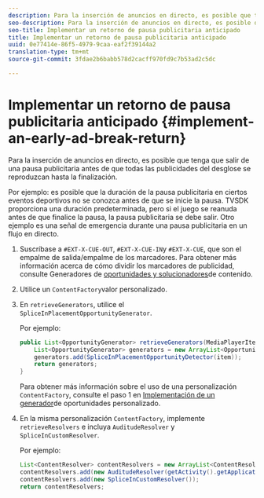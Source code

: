 ```yaml
---
description: Para la inserción de anuncios en directo, es posible que tenga que salir de una pausa publicitaria antes de que todas las publicidades del desglose se reproduzcan hasta la finalización.
seo-description: Para la inserción de anuncios en directo, es posible que tenga que salir de una pausa publicitaria antes de que todas las publicidades del desglose se reproduzcan hasta la finalización.
seo-title: Implementar un retorno de pausa publicitaria anticipado
title: Implementar un retorno de pausa publicitaria anticipado
uuid: 0e77414e-86f5-4979-9caa-eaf2f39144a2
translation-type: tm+mt
source-git-commit: 3fdae2b6babb578d2cacff970fd9c7b53ad2c5dc

---
```



# Implementar un retorno de pausa publicitaria anticipado {#implement-an-early-ad-break-return}

Para la inserción de anuncios en directo, es posible que tenga que salir de una pausa publicitaria antes de que todas las publicidades del desglose se reproduzcan hasta la finalización.

Por ejemplo: es posible que la duración de la pausa publicitaria en ciertos eventos deportivos no se conozca antes de que se inicie la pausa. TVSDK proporciona una duración predeterminada, pero si el juego se reanuda antes de que finalice la pausa, la pausa publicitaria se debe salir. Otro ejemplo es una señal de emergencia durante una pausa publicitaria en un flujo en directo.

1. Suscríbase a `#EXT-X-CUE-OUT`, `#EXT-X-CUE-IN`y `#EXT-X-CUE`, que son el empalme de salida/empalme de los marcadores.
Para obtener más información acerca de cómo dividir los marcadores de publicidad, consulte Generadores de [oportunidades y solucionadores](../../ad-insertion/content-resolver/android-3x-content-resolver.md)de contenido.
1. Utilice un `ContentFactory`valor personalizado.
1. En `retrieveGenerators`, utilice el `SpliceInPlacementOpportunityGenerator`.

   Por ejemplo:

   ```java
   public List<OpportunityGenerator> retrieveGenerators(MediaPlayerItem item) { 
       List<OpportunityGenerator> generators = new ArrayList<OpportunityGenerator>(); 
       generators.add(SpliceInPlacementOpportunityDetector(item)); 
       return generators; 
   }
   ```

   Para obtener más información sobre el uso de una personalización `ContentFactory`, consulte el paso 1 en [Implementación de un generador](../../ad-insertion/content-resolver/android-3x-opp-detector-impl-android.md)de oportunidades personalizado.

1. En la misma personalización `ContentFactory`, implemente `retrieveResolvers` e incluya `AuditudeResolver` y `SpliceInCustomResolver`.

   Por ejemplo:

   ```java
   List<ContentResolver> contentResolvers = new ArrayList<ContentResolver>(); 
   contentResolvers.add(new AuditudeResolver(getActivity().getApplicationContext())); 
   contentResolvers.add(new SpliceInCustomResolver()); 
   return contentResolvers;
   ```

